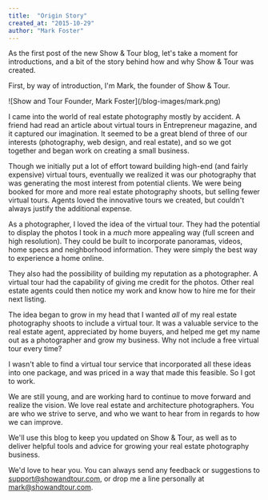 ```yaml
---
title:  "Origin Story"
created_at: "2015-10-29"
author: "Mark Foster"
---
```


As the first post of the new Show & Tour blog, let's take a moment for introductions, and a bit of the story behind how and why Show & Tour was created. 

<!--more-->

First, by way of introduction, I'm Mark, the founder of Show & Tour.
<div class="float-left" style="margin: 5px 20px 5px 0;">
![Show and Tour Founder, Mark Foster](/blog-images/mark.png)
</div>

I came into the world of real estate photography mostly by accident. A friend had read an article about virtual tours in Entrepreneur magazine, and it captured our imagination. It seemed to be a great blend of three of our interests (photography, web design, and real estate), and so we got together and began work on creating a small business.

Though we initially put a lot of effort toward building high-end (and fairly expensive) virtual tours, eventually we realized it was our photography that was generating the most interest from potential clients. We were being booked for more and more real estate photography shoots, but selling fewer virtual tours. Agents loved the innovative tours we created, but couldn't always justify the additional expense.

As a photographer, I loved the idea of the virtual tour. They had the potential to display the photos I took in a *much* more appealing way (full screen and high resolution). They could be built to incorporate panoramas, videos, home specs and neighborhood information. They were simply the best way to experience a home online. 

They also had the possibility of building my reputation as a photographer. A virtual tour had the capability of giving me credit for the photos. Other real estate agents could then notice my work and know how to hire me for their next listing.

The idea began to grow in my head that I wanted *all* of my real estate photography shoots to include a virtual tour. It was a valuable service to the real estate agent, appreciated by home buyers, and helped me get my name out as a photographer and grow my business. Why not include a free virtual tour every time?

I wasn't able to find a virtual tour service that incorporated all these ideas into one package, and was priced in a way that made this feasible. So I got to work.

We are still young, and are working hard to continue to move forward and realize the vision. We love real estate and architecture photographers. You are who we strive to serve, and who we want to hear from in regards to how we can improve.

We'll use this blog to keep you updated on Show & Tour, as well as to deliver helpful tools and advice for growing your real estate photography business. 

We'd love to hear you. You can always send any feedback or suggestions to support@showandtour.com, or drop me a line personally at mark@showandtour.com.